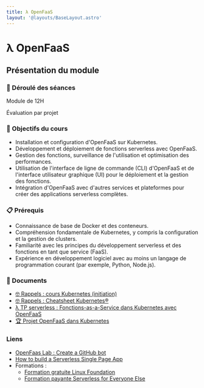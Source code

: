```yaml
---
title: λ OpenFaaS
layout: '@layouts/BaseLayout.astro'
---
```


# λ  OpenFaaS

## Présentation du module

### 📅 Déroulé des séances

Module de 12H

Évaluation par projet

### 🎯 Objectifs du cours

- Installation et configuration d'OpenFaaS sur Kubernetes.
- Développement et déploiement de fonctions serverless avec OpenFaaS.
- Gestion des fonctions, surveillance de l'utilisation et optimisation des performances.
- Utilisation de l'interface de ligne de commande (CLI) d'OpenFaaS et de l'interface utilisateur graphique (UI) pour le déploiement et la gestion des fonctions.
- Intégration d'OpenFaaS avec d'autres services et plateformes pour créer des applications serverless complètes.

### 📋 Prérequis

- Connaissance de base de Docker et des conteneurs.
- Compréhension fondamentale de Kubernetes, y compris la configuration et la gestion de clusters.
- Familiarité avec les principes du développement serverless et des fonctions en tant que service (FaaS).
- Expérience en développement logiciel avec au moins un langage de programmation courant (par exemple, Python, Node.js).

### 📑 Documents

- [🤓 Rappels : cours Kubernetes (initiation)](/cours/docker/kubernetes-cours-mini)
- [🤓 Rappels : Cheatsheet Kubernetes®](/cours/docker/kubernetes-cheatsheet)
- [λ TP serverless : Fonctions-as-a-Service dans Kubernetes avec OpenFaaS](/cours/docker/openfaas-tp)
- [🏆 Projet OpenFaaS dans Kubernetes](openfaas/projet)

### Liens

- [OpenFaas Lab : Create a GitHub bot](https://github.com/openfaas/workshop/blob/master/lab5.md)
- [How to build a Serverless Single Page App](https://www.openfaas.com/blog/serverless-single-page-app/)
- Formations :
  - [Formation gratuite Linux Foundation](https://www.openfaas.com/blog/introduction-to-serverless-linuxfoundation/)
  - [Formation payante Serverless for Everyone Else](https://openfaas.gumroad.com/l/serverless-for-everyone-else)

